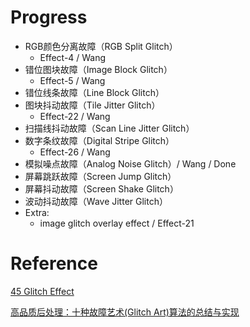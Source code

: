 # Progress

* RGB颜色分离故障（RGB Split Glitch）
  * Effect-4 / Wang
* 错位图块故障（Image Block Glitch）
  * Effect-5 / Wang
* 错位线条故障（Line Block Glitch）
* 图块抖动故障（Tile Jitter Glitch）
  * Effect-22 / Wang 
* 扫描线抖动故障（Scan Line Jitter Glitch）
* 数字条纹故障（Digital Stripe Glitch）
  * Effect-26 / Wang
* 模拟噪点故障（Analog Noise Glitch）/ Wang / Done
* 屏幕跳跃故障（Screen Jump Glitch）
* 屏幕抖动故障（Screen Shake Glitch）
* 波动抖动故障（Wave Jitter Glitch）
* Extra: 
  * image glitch overlay effect / Effect-21

# Reference
 [45 Glitch Effect](https://csspoint101.com/45-css-glitch-effect/)

 [高品质后处理：十种故障艺术(Glitch Art)算法的总结与实现](https://zhuanlan.zhihu.com/p/148256756)

